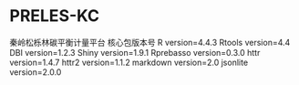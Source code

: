 # PRELES-KC
秦岭松栎林碳平衡计量平台
核心包版本号
R version=4.4.3
Rtools version=4.4
DBI version=1.2.3
Shiny version=1.9.1
Rprebasso version=0.3.0
httr version=1.4.7
httr2 version=1.1.2
markdown version=2.0
jsonlite version=2.0.0